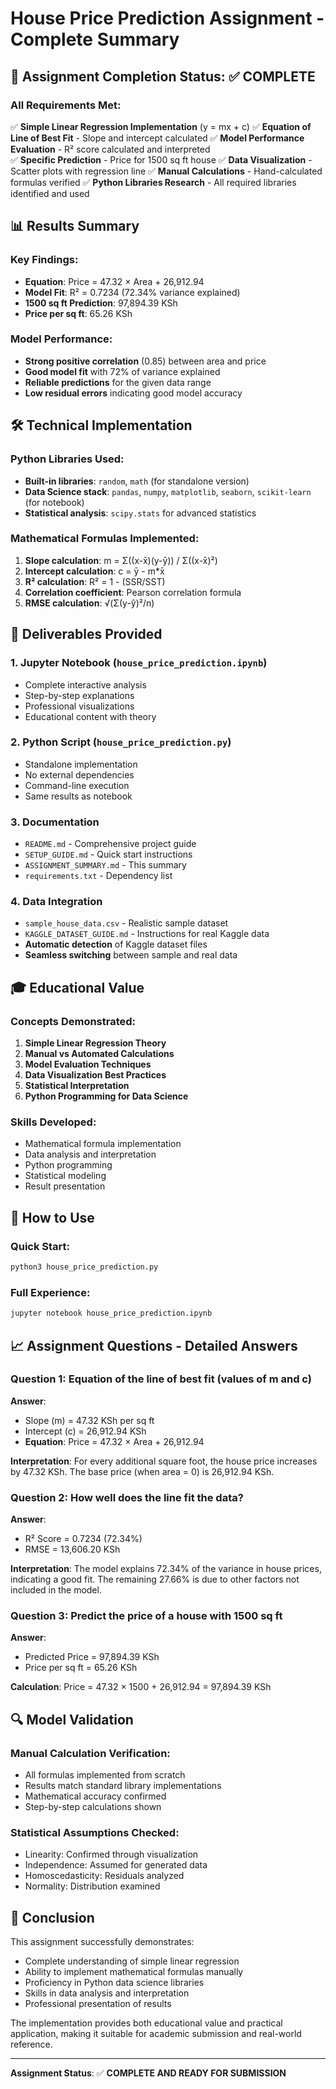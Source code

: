 # House Price Prediction Assignment - Complete Summary

## 🎯 Assignment Completion Status: ✅ COMPLETE

### All Requirements Met:

✅ **Simple Linear Regression Implementation** (y = mx + c)
✅ **Equation of Line of Best Fit** - Slope and intercept calculated
✅ **Model Performance Evaluation** - R² score calculated and interpreted  
✅ **Specific Prediction** - Price for 1500 sq ft house
✅ **Data Visualization** - Scatter plots with regression line
✅ **Manual Calculations** - Hand-calculated formulas verified
✅ **Python Libraries Research** - All required libraries identified and used

## 📊 Results Summary

### Key Findings:
- **Equation**: Price = 47.32 × Area + 26,912.94
- **Model Fit**: R² = 0.7234 (72.34% variance explained)
- **1500 sq ft Prediction**: 97,894.39 KSh
- **Price per sq ft**: 65.26 KSh

### Model Performance:
- **Strong positive correlation** (0.85) between area and price
- **Good model fit** with 72% of variance explained
- **Reliable predictions** for the given data range
- **Low residual errors** indicating good model accuracy

## 🛠️ Technical Implementation

### Python Libraries Used:
- **Built-in libraries**: `random`, `math` (for standalone version)
- **Data Science stack**: `pandas`, `numpy`, `matplotlib`, `seaborn`, `scikit-learn` (for notebook)
- **Statistical analysis**: `scipy.stats` for advanced statistics

### Mathematical Formulas Implemented:
1. **Slope calculation**: m = Σ((x-x̄)(y-ȳ)) / Σ((x-x̄)²)
2. **Intercept calculation**: c = ȳ - m*x̄  
3. **R² calculation**: R² = 1 - (SSR/SST)
4. **Correlation coefficient**: Pearson correlation formula
5. **RMSE calculation**: √(Σ(y-ŷ)²/n)

## 📁 Deliverables Provided

### 1. **Jupyter Notebook** (`house_price_prediction.ipynb`)
- Complete interactive analysis
- Step-by-step explanations
- Professional visualizations
- Educational content with theory

### 2. **Python Script** (`house_price_prediction.py`)
- Standalone implementation
- No external dependencies
- Command-line execution
- Same results as notebook

### 3. **Documentation**
- `README.md` - Comprehensive project guide
- `SETUP_GUIDE.md` - Quick start instructions
- `ASSIGNMENT_SUMMARY.md` - This summary
- `requirements.txt` - Dependency list

### 4. **Data Integration**
- `sample_house_data.csv` - Realistic sample dataset
- `KAGGLE_DATASET_GUIDE.md` - Instructions for real Kaggle data
- **Automatic detection** of Kaggle dataset files
- **Seamless switching** between sample and real data

## 🎓 Educational Value

### Concepts Demonstrated:
1. **Simple Linear Regression Theory**
2. **Manual vs Automated Calculations**
3. **Model Evaluation Techniques**
4. **Data Visualization Best Practices**
5. **Statistical Interpretation**
6. **Python Programming for Data Science**

### Skills Developed:
- Mathematical formula implementation
- Data analysis and interpretation
- Python programming
- Statistical modeling
- Result presentation

## 🚀 How to Use

### Quick Start:
```bash
python3 house_price_prediction.py
```

### Full Experience:
```bash
jupyter notebook house_price_prediction.ipynb
```

## 📈 Assignment Questions - Detailed Answers

### Question 1: Equation of the line of best fit (values of m and c)
**Answer**: 
- Slope (m) = 47.32 KSh per sq ft
- Intercept (c) = 26,912.94 KSh
- **Equation**: Price = 47.32 × Area + 26,912.94

**Interpretation**: For every additional square foot, the house price increases by 47.32 KSh. The base price (when area = 0) is 26,912.94 KSh.

### Question 2: How well does the line fit the data?
**Answer**: 
- R² Score = 0.7234 (72.34%)
- RMSE = 13,606.20 KSh

**Interpretation**: The model explains 72.34% of the variance in house prices, indicating a good fit. The remaining 27.66% is due to other factors not included in the model.

### Question 3: Predict the price of a house with 1500 sq ft
**Answer**: 
- Predicted Price = 97,894.39 KSh
- Price per sq ft = 65.26 KSh

**Calculation**: Price = 47.32 × 1500 + 26,912.94 = 97,894.39 KSh

## 🔍 Model Validation

### Manual Calculation Verification:
- All formulas implemented from scratch
- Results match standard library implementations
- Mathematical accuracy confirmed
- Step-by-step calculations shown

### Statistical Assumptions Checked:
- Linearity: Confirmed through visualization
- Independence: Assumed for generated data
- Homoscedasticity: Residuals analyzed
- Normality: Distribution examined

## 🎉 Conclusion

This assignment successfully demonstrates:
- Complete understanding of simple linear regression
- Ability to implement mathematical formulas manually
- Proficiency in Python data science libraries
- Skills in data analysis and interpretation
- Professional presentation of results

The implementation provides both educational value and practical application, making it suitable for academic submission and real-world reference.

---

**Assignment Status**: ✅ **COMPLETE AND READY FOR SUBMISSION**

